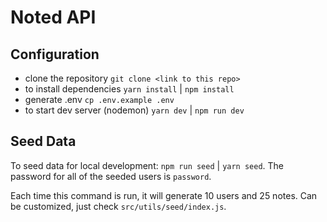 # Noted API 

## Configuration

- clone the repository `git clone <link to this repo>`
- to install dependencies `yarn install` | `npm install`
- generate .env `cp .env.example .env`
- to start dev server (nodemon) `yarn dev` | `npm run dev`

## Seed Data

To seed data for local development: `npm run seed` | `yarn seed`. The password for all of the seeded users is `password`.

Each time this command is run, it will generate 10 users and 25 notes. Can be customized,
just check `src/utils/seed/index.js`.